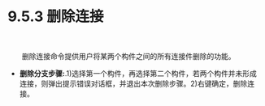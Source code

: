 # 9.5.3 删除连接
<br/>


&emsp;&emsp;删除连接命令提供用户将某两个构件之间的所有连接件删除的功能。
* **删除分支步骤:**.1)选择第一个构件，再选择第二个构件，若两个构件并未形成连接，则弹出提示错误对话框，并退出本次删除步骤。2)右键确定，删除连接。
